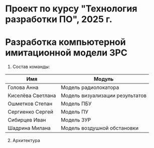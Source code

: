 # Проект по курсу "Технология разработки ПО", 2025 г. 
# Разработка компьютерной имитационной модели ЗРС
1. Состав команды:
   
| Имя                  | Модуль                                  |
|----------------------|------------------------------------------|
| Голова Анна          | Модель радиолокатора|
| Киселёва Светлана    | Модель визуализации результатов                    |
| Ошметков Степан      | Модель ПБУ|
| Сергиенко Сергей     | Модель ПУ |
| Сибирцев Иван        | Модель ЗУР     |
| Шадрина Милана       | Модель воздушной обстановки

2. Архитектура
